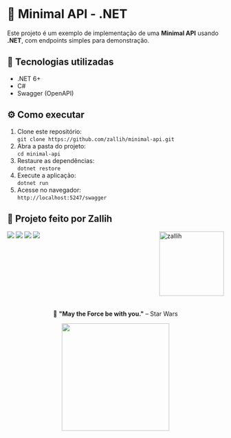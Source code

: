 <h1>🚀 Minimal API - .NET</h1>

<p>Este projeto é um exemplo de implementação de uma <strong>Minimal API</strong> usando <strong>.NET</strong>, com endpoints simples para demonstração.</p>

<h2>📌 Tecnologias utilizadas</h2>
<ul>
    <li>.NET 6+</li>
    <li>C#</li>
    <li>Swagger (OpenAPI)</li>
</ul>

<h2>⚙️ Como executar</h2>
<ol>
    <li>Clone este repositório:<br><code>git clone https://github.com/zallih/minimal-api.git</code></li>
    <li>Abra a pasta do projeto:<br><code>cd minimal-api</code></li>
    <li>Restaure as dependências:<br><code>dotnet restore</code></li>
    <li>Execute a aplicação:<br><code>dotnet run</code></li>
    <li>Acesse no navegador:<br><code>http://localhost:5247/swagger</code></li>
</ol>



## 💜 Projeto feito por Zallih

<img align="right" alt="zallih" width="150" src="https://github.com/zallih/Images/blob/main/zally.png?raw=true">
  <a href="https://www.instagram.com/zzappiello.o/"><img src="https://img.shields.io/badge/-Instagram-%23E4405F?style=for-the-badge&logo=instagram&logoColor=white" /></a>
    <a href="mailto:lailazappiello90@gmail.com"><img src="https://img.shields.io/badge/Gmail-333333?style=for-the-badge&logo=gmail&logoColor=red" /></a>
    <a href="https://wa.me/5511981642627"><img src="https://img.shields.io/badge/WhatsApp-25D366?style=for-the-badge&logo=whatsapp&logoColor=white" /></a>
    <a href="https://www.linkedin.com/in/laila-zappiello/" target="_blank"><img src="https://img.shields.io/badge/-LinkedIn-%230077B5?style=for-the-badge&logo=linkedin&logoColor=white" target="_blank"></a> 

<br><br><br><br>
<br><br><br><br>
<p align="center">
  🌌 <strong>"May the Force be with you."</strong> – Star Wars
</p>
<p align="center">
<img src="https://github.com/zallih/Images/blob/main/Jedi%20grogu%F0%9F%92%9A.jpeg?raw=true" width="250px" />
</p>
